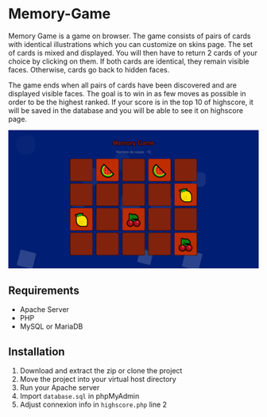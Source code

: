 # Memory-Game

Memory Game is a game on browser. The game consists of pairs of cards with identical illustrations which you can customize on skins page. The set of cards is mixed and displayed. You will then have to return 2 cards of your choice by clicking on them. If both cards are identical, they remain visible faces. Otherwise, cards go back to hidden faces.

The game ends when all pairs of cards have been discovered and are displayed visible faces. The goal is to win in as few moves as possible in order to be the highest ranked. If your score is in the top 10 of highscore, it will be saved in the database and you will be able to see it on highscore page.

![game screen](/screen_game.png)

## Requirements
- Apache Server
- PHP
- MySQL or MariaDB

## Installation
1. Download and extract the zip or clone the project
2. Move the project into your virtual host directory
2. Run your Apache server
3. Import `database.sql` in phpMyAdmin
4. Adjust connexion info in `highscore.php` line 2

